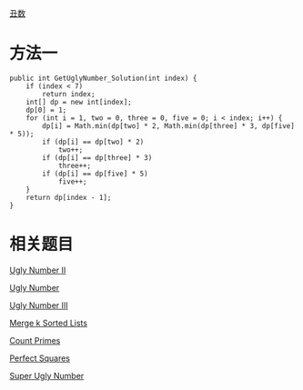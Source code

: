 [丑数](https://www.nowcoder.com/practice/6aa9e04fc3794f68acf8778237ba065b?tpId=13&tqId=11186&tPage=1&rp=1&ru=/ta/coding-interviews&qru=/ta/coding-interviews/question-ranking&from=cyc_github)

# 方法一

    public int GetUglyNumber_Solution(int index) {
        if (index < 7)
            return index;
        int[] dp = new int[index];
        dp[0] = 1;
        for (int i = 1, two = 0, three = 0, five = 0; i < index; i++) {
            dp[i] = Math.min(dp[two] * 2, Math.min(dp[three] * 3, dp[five] * 5));
            if (dp[i] == dp[two] * 2)
                two++;
            if (dp[i] == dp[three] * 3)
                three++;
            if (dp[i] == dp[five] * 5)
                five++;
        }
        return dp[index - 1];
    }

# 相关题目

[Ugly Number II](https://leetcode.com/problems/ugly-number-ii/)

[Ugly Number](https://leetcode.com/problems/ugly-number/)

[Ugly Number III](https://leetcode.com/problems/ugly-number-iii/)

[Merge k Sorted Lists](https://leetcode.com/problems/merge-k-sorted-lists/)

[Count Primes](https://leetcode.com/problems/count-primes/)

[Perfect Squares](https://leetcode.com/problems/perfect-squares/)

[Super Ugly Number](https://leetcode.com/problems/super-ugly-number/)

